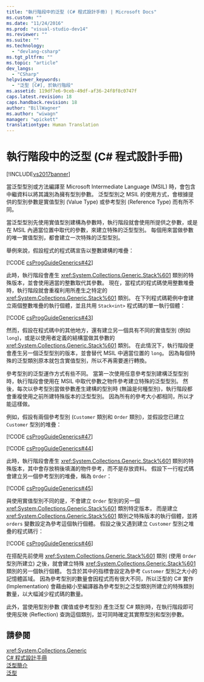 ```yaml
---
title: "執行階段中的泛型 (C# 程式設計手冊) | Microsoft Docs"
ms.custom: ""
ms.date: "11/24/2016"
ms.prod: "visual-studio-dev14"
ms.reviewer: ""
ms.suite: ""
ms.technology: 
  - "devlang-csharp"
ms.tgt_pltfrm: ""
ms.topic: "article"
dev_langs: 
  - "CSharp"
helpviewer_keywords: 
  - "泛型 [C#], 於執行階段"
ms.assetid: 119df7e6-9ceb-49df-af36-24f8f8c0747f
caps.latest.revision: 18
caps.handback.revision: 18
author: "BillWagner"
ms.author: "wiwagn"
manager: "wpickett"
translationtype: Human Translation
---
```

# 執行階段中的泛型 (C# 程式設計手冊)
[!INCLUDE[vs2017banner](../../../csharp/includes/vs2017banner.md)]

當泛型型別或方法編譯至 Microsoft Intermediate Language \(MSIL\) 時，會包含中繼資料以將其識別為擁有型別參數。  泛型型別之 MSIL 的使用方式，會根據提供的型別參數是實值型別 \(Value Type\) 或參考型別 \(Reference Type\) 而有所不同。  
  
 當泛型型別先使用實值型別建構為參數時，執行階段就會使用所提供之參數，或是在 MSIL 內適當位置中取代的參數，來建立特殊的泛型型別。  每個用來當做參數的唯一實值型別，都會建立一次特殊的泛型型別。  
  
 舉例來說，假設程式的程式碼宣告以整數建構的堆疊：  
  
 [!CODE [csProgGuideGenerics#42](../CodeSnippet/VS_Snippets_VBCSharp/csProgGuideGenerics#42)]  
  
 此時，執行階段會產生 <xref:System.Collections.Generic.Stack%601> 類別的特殊版本，並會使用適當的整數取代其參數。  現在，當程式的程式碼使用整數堆疊時，執行階段就會重複利用所產生之特定的 <xref:System.Collections.Generic.Stack%601> 類別。  在下列程式碼範例中會建立兩個整數堆疊的執行個體，並且共用 `Stack<int>` 程式碼的單一執行個體：  
  
 [!CODE [csProgGuideGenerics#43](../CodeSnippet/VS_Snippets_VBCSharp/csProgGuideGenerics#43)]  
  
 然而，假設在程式碼中的其他地方，還有建立另一個具有不同的實值型別 \(例如 `long`\)，或是以使用者定義的結構當做其參數的  <xref:System.Collections.Generic.Stack%601> 類別。  在此情況下，執行階段便會產生另一個泛型型別的版本，並會替代 MSIL 中適當位置的 `long`。  因為每個特殊的泛型類別原本就包含實值型別，所以不再需要進行轉換。  
  
 參考型別的泛型運作方式有些不同。  當第一次使用任意參考型別建構泛型型別時，執行階段會使用在 MSIL 中取代參數之物件參考建立特殊的泛型型別。  然後，每次以參考型別當做參數產生建構的型別時 \(無論是何種型別\)，執行階段都會重複使用之前所建特殊版本的泛型型別。  因為所有的參考大小都相同，所以才能這樣做。  
  
 例如，假設有兩個參考型別 \(`Customer` 類別和 `Order` 類別\)，並假設您已建立 `Customer` 型別的堆疊：  
  
 [!CODE [csProgGuideGenerics#47](../CodeSnippet/VS_Snippets_VBCSharp/csProgGuideGenerics#47)]  
  
 [!CODE [csProgGuideGenerics#44](../CodeSnippet/VS_Snippets_VBCSharp/csProgGuideGenerics#44)]  
  
 此時，執行階段會產生 <xref:System.Collections.Generic.Stack%601> 類別的特殊版本，其中會存放稍後填滿的物件參考，而不是存放資料。  假設下一行程式碼會建立另一個參考型別的堆疊，稱為 `Order`：  
  
 [!CODE [csProgGuideGenerics#45](../CodeSnippet/VS_Snippets_VBCSharp/csProgGuideGenerics#45)]  
  
 與使用實值型別不同的是，不會建立 `Order` 型別的另一個 <xref:System.Collections.Generic.Stack%601> 類別特定版本，  而是建立 <xref:System.Collections.Generic.Stack%601> 類別之特殊版本的執行個體，並將 `orders` 變數設定為參考這個執行個體。  假設之後又遇到建立 `Customer` 型別之堆疊的程式碼行：  
  
 [!CODE [csProgGuideGenerics#46](../CodeSnippet/VS_Snippets_VBCSharp/csProgGuideGenerics#46)]  
  
 在搭配先前使用 <xref:System.Collections.Generic.Stack%601> 類別 \(使用 `Order` 型別所建立\) 之後，就會建立特殊 <xref:System.Collections.Generic.Stack%601> 類別的另一個執行個體。  包含於其中的指標會設定為參考 `Customer` 型別之大小的記憶體區域。  因為參考型別的數量會因程式而有很大不同，所以泛型的 C\# 實作 \(Implementation\) 會藉由縮小至編譯器為參考型別之泛型類別所建立的特殊類別數量，以大幅減少程式碼的數量。  
  
 此外，當使用型別參數 \(實值或參考型別\) 產生泛型 C\# 類別時，在執行階段即可使用反映 \(Reflection\) 查詢這個類別，並可同時確定其實際型別和型別參數。  
  
## 請參閱  
 <xref:System.Collections.Generic>   
 [C\# 程式設計手冊](../../../csharp/programming-guide/index.md)   
 [泛型簡介](../../../csharp/programming-guide/generics/introduction-to-generics.md)   
 [泛型](../Topic/Generics%20in%20the%20.NET%20Framework.md)